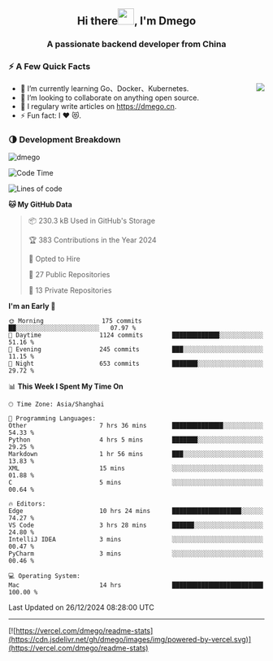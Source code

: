 <h2 align="center">Hi there<img src="https://cdn.jsdelivr.net/gh/dmego/images/img/Hi.gif" height="32" />, I'm Dmego </h2>
<h3 align="center">A passionate backend developer from China</h3>

### ⚡️ A Few Quick Facts

<img align="right" src="https://readme-stats-dmego.vercel.app/api?username=dmego&show_icons=true&icon_color=1573B3&hide_title=true&text_color=718096&bg_color=00000000&hide_border=true"/>

<ul>
    <li> 🌱 I’m currently learning Go、Docker、Kubernetes.</li>
    <li> 👯 I’m looking to collaborate on anything open source.</li>
    <li> 📝 I regulary write articles on <a href="https://dmego.cn">https://dmego.cn</a>.</li>
    <li> ⚡ Fun fact: I ❤️ 😻.</li>
</ul>

### 🌗 Development Breakdown

<img src="https://komarev.com/ghpvc/?username=dmego" alt="dmego" />

<!--START_SECTION:waka-->
![Code Time](http://img.shields.io/badge/Code%20Time-3%2C179%20hrs%208%20mins-blue)

![Lines of code](https://img.shields.io/badge/From%20Hello%20World%20I%27ve%20Written-677.4%20thousand%20lines%20of%20code-blue)

**🐱 My GitHub Data** 

> 📦 230.3 kB Used in GitHub's Storage 
 > 
> 🏆 383 Contributions in the Year 2024
 > 
> 💼 Opted to Hire
 > 
> 📜 27 Public Repositories 
 > 
> 🔑 13 Private Repositories 
 > 
**I'm an Early 🐤** 

```text
🌞 Morning                175 commits         ██░░░░░░░░░░░░░░░░░░░░░░░   07.97 % 
🌆 Daytime                1124 commits        █████████████░░░░░░░░░░░░   51.16 % 
🌃 Evening                245 commits         ███░░░░░░░░░░░░░░░░░░░░░░   11.15 % 
🌙 Night                  653 commits         ███████░░░░░░░░░░░░░░░░░░   29.72 % 
```


📊 **This Week I Spent My Time On** 

```text
🕑︎ Time Zone: Asia/Shanghai

💬 Programming Languages: 
Other                    7 hrs 36 mins       ██████████████░░░░░░░░░░░   54.33 % 
Python                   4 hrs 5 mins        ███████░░░░░░░░░░░░░░░░░░   29.25 % 
Markdown                 1 hr 56 mins        ███░░░░░░░░░░░░░░░░░░░░░░   13.83 % 
XML                      15 mins             ░░░░░░░░░░░░░░░░░░░░░░░░░   01.88 % 
C                        5 mins              ░░░░░░░░░░░░░░░░░░░░░░░░░   00.64 % 

🔥 Editors: 
Edge                     10 hrs 24 mins      ███████████████████░░░░░░   74.27 % 
VS Code                  3 hrs 28 mins       ██████░░░░░░░░░░░░░░░░░░░   24.80 % 
IntelliJ IDEA            3 mins              ░░░░░░░░░░░░░░░░░░░░░░░░░   00.47 % 
PyCharm                  3 mins              ░░░░░░░░░░░░░░░░░░░░░░░░░   00.46 % 

💻 Operating System: 
Mac                      14 hrs              █████████████████████████   100.00 % 
```


 Last Updated on 26/12/2024 08:28:00 UTC
<!--END_SECTION:waka-->

---

[![https://vercel.com/dmego/readme-stats](https://cdn.jsdelivr.net/gh/dmego/images/img/powered-by-vercel.svg)](https://vercel.com/dmego/readme-stats)


